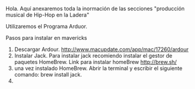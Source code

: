 Hola.
Aquí anexaremos toda la inormación de las secciones "producción musical de Hip-Hop en la Ladera"

Utilizaremos el Programa Arduor.

Pasos para instalar en mavericks

1. Descargar Ardour. http://www.macupdate.com/app/mac/17260/ardour
2. Instalar Jack. Para instalar jack recomiendo instalar el gestor de paquetes HomeBrew. Link para instalar homeBrew http://brew.sh/
3. una vez instalado HomeBrew. Abrir la terminal y escribir el siguiente comando:
    brew install jack.
4.
